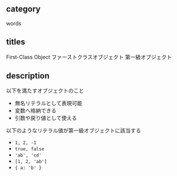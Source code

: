 ## category

words

## titles

First-Class Object
ファーストクラスオブジェクト
第一級オブジェクト

## description

以下を満たすオブジェクトのこと

- 無名リテラルとして表現可能
- 変数へ格納できる
- 引数や戻り値として使える

以下のようなリテラル値が第一級オブジェクトに該当する

- `1, 2, -1`
- `true, false`
- `'ab', 'cd'`
- `[1, 2, 'ab']`
- `{ a: 'b' }`
